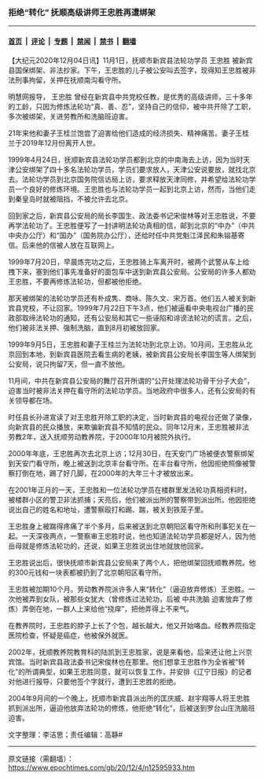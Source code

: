 ### 拒绝“转化” 抚顺高级讲师王忠胜再遭绑架

---

#### [首页](../../../..?n12595933) &nbsp;|&nbsp; [评论](../../../../../epoch-comment?n12595933) &nbsp;|&nbsp; [专题](../../../../../epoch-special?n12595933) &nbsp;|&nbsp; [禁闻](../../../../../epoch-news?n12595933) &nbsp;|&nbsp; [禁书](../../../../../books?n12595933) &nbsp;|&nbsp; [翻墙](https://github.com/gfw-breaker/nogfw/blob/master/README.md?n12595933)


<div class="post_content" id="artbody" itemprop="articleBody">
 <!-- article content begin -->
 <p>
  【大纪元2020年12月04日讯】11月1日，抚顺市新宾县法轮功学员
  <ok href="https://www.epochtimes.com/gb/tag/%E7%8E%8B%E5%BF%A0%E8%83%9C.html">
   王忠胜
  </ok>
  被新宾县国保绑架、非法抄家。下午，王忠胜的儿子被公安叫去签字，现得知王忠胜被非法刑事拘留，关押在抚顺南沟看守所。
 </p>
 <p>
  明慧网报导，
  <ok href="https://www.epochtimes.com/gb/tag/%E7%8E%8B%E5%BF%A0%E8%83%9C.html">
   王忠胜
  </ok>
  曾经在新宾县中共党校任教，是优秀的高级讲师，三十多年的工龄，只因为修炼法轮功“真、善、忍”，坚持自己的信仰，被中共开除了工职，多次被绑架，关进劳教所和洗脑班迫害。
 </p>
 <p>
  21年来他和妻子王桂兰饱尝了迫害给他们造成的经济损失、精神痛苦。妻子王桂兰于2019年12月份离开人世。
 </p>
 <p>
  1999年4月24日，抚顺新宾县法轮功学员都到北京的中南海去上访，因为当时天津公安绑架了四十多名法轮功学员，学员们要求放人，天津公安说要放，就找北京去。法轮功学员到北京国务院信访局上访，要求释放天津同修，并希望给法轮功学员一个良好的修炼环境。王忠胜也与法轮功学员一起到北京上访，然而，当他们走到秦皇岛时就被阻挡，不被允许去北京。
 </p>
 <p>
  回到家之后，新宾县公安局的局长李国生、政法委书记宋俊林等对王忠胜说，不要再学法轮功了。王忠胜便写了一封讲明法轮功真相的信，邮到北京的“中办”（中共中央办公厅）和“国办”（国务院办公厅），还给时任中共党魁江泽民和朱镕基寄信。后来他的信被人放在互联网上。
 </p>
 <p>
  1999年7月20日，早晨炼完功之后，王忠胜骑上车离开时，被两个武警从车上给拽下来，塞到他们事先准备好的面包车中送到新宾县公安局。公安局的许多人都劝王忠胜，不要再修炼法轮功，但都被他拒绝。
 </p>
 <p>
  那天被绑架的法轮功学员还有朴成隽、商咏、陈久文、宋万首。他们五人被关到新宾县党校，不让回家。1999年7月22日下午3点，他们被逼看中央电视台广播的民政部取缔法轮功的通知，还有公安局和其它一些诬陷和诽谤法轮功的谎言。之后，他们被非法关押、强制洗脑，直到8月初被放回家。
 </p>
 <p>
  1999年9月5日，王忠胜和妻子王桂兰为法轮功到北京上访。10月间，王忠胜从北京回到本地，到新宾县医院去看生病的老姨，被新宾县公安局长李国生等人绑架到公安局，说只拘留7天，但一直不放他。
 </p>
 <p>
  11月间，中共在新宾县公安局的舞厅召开所谓的“公开处理法轮功骨干分子大会”，迫害当时被非法关押在看守所的法轮功学员。当地政府中很多人，还有公安局的有关领导都在场。
 </p>
 <p>
  时任县长孙进宣读了对王忠胜开除工职的决定，当时新宾县的电视台还做了录像，向新宾县的民众播放，来欺骗新宾县不知情的民众。同年12月末，王忠胜被非法劳教2年，送入抚顺劳动教养院，于2000年10月被院外执行。
 </p>
 <p>
  2000年年底，王忠胜再次去北京上访；12月30日，在天安门广场被便衣警察绑架到天安门看守所，晚上被送到北京丰台看守所。在丰台看守所，他因拒绝照像被警察打倒在地，踢了好几脚，在2000年的大年三十才被放出来。
 </p>
 <p>
  在2001年正月的一天，王忠胜和一位法轮功学员在楼群里发法轮功真相资料时，被楼群小区的警卫非法抓捕；天亮后，他们被派出所的警察带到派出所。他因拒绝说出自己的姓名和地址，遭警察殴打和踢、踹，被关到铁笼子里。
 </p>
 <p>
  王忠胜身上被踹得疼痛了半个多月，后来被送到北京朝阳区看守所和刑事犯关在一起。一天深夜两点，一警察审王忠胜时说，他也知道法轮功学员都是好人，因为他岳母就是修炼法轮功的，还说，如果王忠胜说出住地就放他回家。
 </p>
 <p>
  王忠胜说出后，很快抚顺市新宾县公安局来了两个人，把他绑架回抚顺教养院。他的300元钱和一块表都被扔到了北京朝阳区看守所。
 </p>
 <p>
  王忠胜被加期10个月。劳动教养院派许多人来“转化”（逼迫放弃修炼）王忠胜。一次他被弄到女队，被那些女犹大（曾修炼过法轮功，后被
  <ok href="https://www.epochtimes.com/gb/tag/%E4%B8%AD%E5%85%B1%E6%B4%97%E8%84%91.html">
   中共洗脑
  </ok>
  迫害放弃了修炼）弄倒在地，一群人上来给他“挠痒”，把他弄得上不来气。
 </p>
 <p>
  在教养院时，王忠胜的脖子上长了个包，越长越大，他又开始咯血。经教养院指定医院检查，怀疑是癌症，他被保外就医。
 </p>
 <p>
  2002年，抚顺教养院教育科的陆凯到王忠胜家，说是来看他，后来还让他上兴京宾馆。当时新宾县政法委书记宋俊林也在那里。他们想拿王忠胜作为全省被“转化”的所谓典型，如果王忠胜同意，就可以恢复工作，并安排《辽宁日报》的记者对他进行报导，只要他签个字就行，遭到王忠胜的拒绝。
 </p>
 <p>
  2004年9月间的一个晚上，抚顺市新宾县派出所的匡庆威、赵宇翔等人将王忠胜抓到派出所，逼迫他放弃法轮功的修炼，他拒绝“转化”，后被送到罗台山庄洗脑班迫害。
 </p>
 <p>
  文字整理：李洁思；责任编辑：高静#
 </p>
 <!-- article content end -->
 <div id="below_article_ad">
 </div>
</div>


---

原文链接（需翻墙）：https://www.epochtimes.com/gb/20/12/4/n12595933.htm